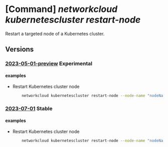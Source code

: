 # [Command] _networkcloud kubernetescluster restart-node_

Restart a targeted node of a Kubernetes cluster.

## Versions

### [2023-05-01-preview](/Resources/mgmt-plane/L3N1YnNjcmlwdGlvbnMve30vcmVzb3VyY2Vncm91cHMve30vcHJvdmlkZXJzL21pY3Jvc29mdC5uZXR3b3JrY2xvdWQva3ViZXJuZXRlc2NsdXN0ZXJzL3t9L3Jlc3RhcnRub2Rl/2023-05-01-preview.xml) **Experimental**

<!-- mgmt-plane /subscriptions/{}/resourcegroups/{}/providers/microsoft.networkcloud/kubernetesclusters/{}/restartnode 2023-05-01-preview -->

#### examples

- Restart Kubernetes cluster node
    ```bash
        networkcloud kubernetescluster restart-node --node-name "nodeName" --kubernetes-cluster-name "kubernetesClusterName" --resource-group "resourceGroupName"
    ```

### [2023-07-01](/Resources/mgmt-plane/L3N1YnNjcmlwdGlvbnMve30vcmVzb3VyY2Vncm91cHMve30vcHJvdmlkZXJzL21pY3Jvc29mdC5uZXR3b3JrY2xvdWQva3ViZXJuZXRlc2NsdXN0ZXJzL3t9L3Jlc3RhcnRub2Rl/2023-07-01.xml) **Stable**

<!-- mgmt-plane /subscriptions/{}/resourcegroups/{}/providers/microsoft.networkcloud/kubernetesclusters/{}/restartnode 2023-07-01 -->

#### examples

- Restart Kubernetes cluster node
    ```bash
        networkcloud kubernetescluster restart-node --node-name "nodeName" --kubernetes-cluster-name "kubernetesClusterName" --resource-group "resourceGroupName"
    ```

